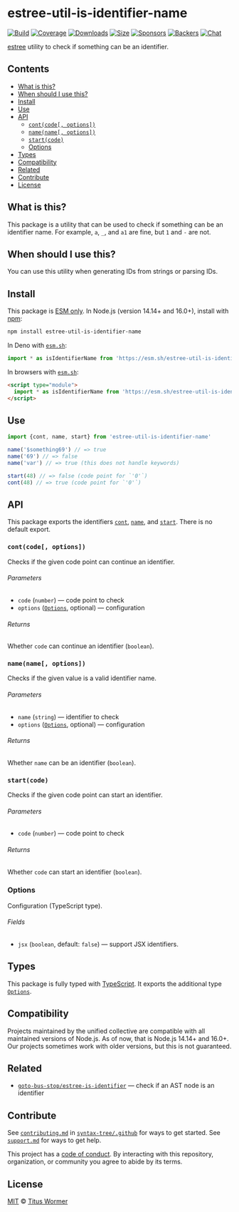# estree-util-is-identifier-name

[![Build][build-badge]][build]
[![Coverage][coverage-badge]][coverage]
[![Downloads][downloads-badge]][downloads]
[![Size][size-badge]][size]
[![Sponsors][sponsors-badge]][collective]
[![Backers][backers-badge]][collective]
[![Chat][chat-badge]][chat]

[estree][] utility to check if something can be an identifier.

## Contents

*   [What is this?](#what-is-this)
*   [When should I use this?](#when-should-i-use-this)
*   [Install](#install)
*   [Use](#use)
*   [API](#api)
    *   [`cont(code[, options])`](#contcode-options)
    *   [`name(name[, options])`](#namename-options)
    *   [`start(code)`](#startcode)
    *   [Options](#options)
*   [Types](#types)
*   [Compatibility](#compatibility)
*   [Related](#related)
*   [Contribute](#contribute)
*   [License](#license)

## What is this?

This package is a utility that can be used to check if something can be an
identifier name.
For example, `a`, `_`, and `a1` are fine, but `1` and `-` are not.

## When should I use this?

You can use this utility when generating IDs from strings or parsing IDs.

## Install

This package is [ESM only][esm].
In Node.js (version 14.14+ and 16.0+), install with [npm][]:

```sh
npm install estree-util-is-identifier-name
```

In Deno with [`esm.sh`][esmsh]:

```js
import * as isIdentifierName from 'https://esm.sh/estree-util-is-identifier-name@2'
```

In browsers with [`esm.sh`][esmsh]:

```html
<script type="module">
  import * as isIdentifierName from 'https://esm.sh/estree-util-is-identifier-name@2?bundle'
</script>
```

## Use

```js
import {cont, name, start} from 'estree-util-is-identifier-name'

name('$something69') // => true
name('69') // => false
name('var') // => true (this does not handle keywords)

start(48) // => false (code point for `'0'`)
cont(48) // => true (code point for `'0'`)
```

## API

This package exports the identifiers [`cont`][cont], [`name`][name], and
[`start`][start].
There is no default export.

### `cont(code[, options])`

Checks if the given code point can continue an identifier.

###### Parameters

*   `code` (`number`)
    — code point to check
*   `options` ([`Options`][api-options], optional)
    — configuration

###### Returns

Whether `code` can continue an identifier (`boolean`).

### `name(name[, options])`

Checks if the given value is a valid identifier name.

###### Parameters

*   `name` (`string`)
    — identifier to check
*   `options` ([`Options`][api-options], optional)
    — configuration

###### Returns

Whether `name` can be an identifier (`boolean`).

### `start(code)`

Checks if the given code point can start an identifier.

###### Parameters

*   `code` (`number`)
    — code point to check

###### Returns

Whether `code` can start an identifier (`boolean`).

### Options

Configuration (TypeScript type).

###### Fields

*   `jsx` (`boolean`, default: `false`)
    — support JSX identifiers.

## Types

This package is fully typed with [TypeScript][].
It exports the additional type [`Options`][api-options].

## Compatibility

Projects maintained by the unified collective are compatible with all maintained
versions of Node.js.
As of now, that is Node.js 14.14+ and 16.0+.
Our projects sometimes work with older versions, but this is not guaranteed.

## Related

*   [`goto-bus-stop/estree-is-identifier`](https://github.com/goto-bus-stop/estree-is-identifier)
    — check if an AST node is an identifier

## Contribute

See [`contributing.md`][contributing] in [`syntax-tree/.github`][health] for
ways to get started.
See [`support.md`][support] for ways to get help.

This project has a [code of conduct][coc].
By interacting with this repository, organization, or community you agree to
abide by its terms.

## License

[MIT][license] © [Titus Wormer][author]

<!-- Definitions -->

[build-badge]: https://github.com/syntax-tree/estree-util-is-identifier-name/workflows/main/badge.svg

[build]: https://github.com/syntax-tree/estree-util-is-identifier-name/actions

[coverage-badge]: https://img.shields.io/codecov/c/github/syntax-tree/estree-util-is-identifier-name.svg

[coverage]: https://codecov.io/github/syntax-tree/estree-util-is-identifier-name

[downloads-badge]: https://img.shields.io/npm/dm/estree-util-is-identifier-name.svg

[downloads]: https://www.npmjs.com/package/estree-util-is-identifier-name

[size-badge]: https://img.shields.io/bundlephobia/minzip/estree-util-is-identifier-name.svg

[size]: https://bundlephobia.com/result?p=estree-util-is-identifier-name

[sponsors-badge]: https://opencollective.com/unified/sponsors/badge.svg

[backers-badge]: https://opencollective.com/unified/backers/badge.svg

[collective]: https://opencollective.com/unified

[chat-badge]: https://img.shields.io/badge/chat-discussions-success.svg

[chat]: https://github.com/syntax-tree/unist/discussions

[npm]: https://docs.npmjs.com/cli/install

[esm]: https://gist.github.com/sindresorhus/a39789f98801d908bbc7ff3ecc99d99c

[esmsh]: https://esm.sh

[typescript]: https://www.typescriptlang.org

[license]: license

[author]: https://wooorm.com

[health]: https://github.com/syntax-tree/.github

[contributing]: https://github.com/syntax-tree/.github/blob/main/contributing.md

[support]: https://github.com/syntax-tree/.github/blob/main/support.md

[coc]: https://github.com/syntax-tree/.github/blob/main/code-of-conduct.md

[estree]: https://github.com/estree/estree

[cont]: #contcode-options

[name]: #namename-options

[start]: #startcode

[api-options]: #options
